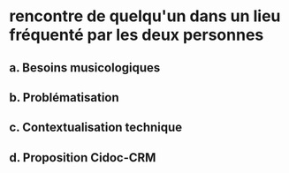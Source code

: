 # rencontre de quelqu'un dans un lieu fréquenté par les deux personnes

## a. Besoins musicologiques

## b. Problématisation

## c. Contextualisation technique

## d. Proposition Cidoc-CRM



